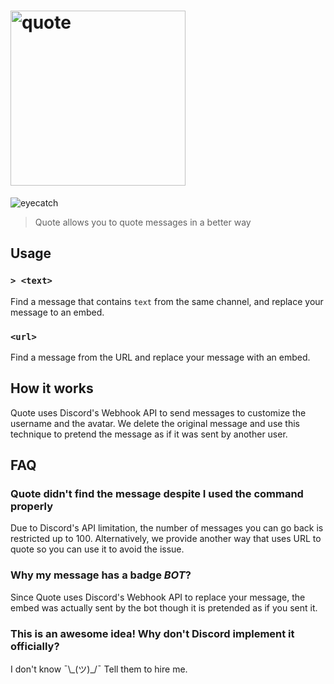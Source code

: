 # <img alt="quote" src="https://i.imgur.com/iqDW7gp.png" width="280px" />

![eyecatch](https://i.imgur.com/dlglta1.png)

> Quote allows you to quote messages in a better way

## Usage
### `> <text>`
Find a message that contains `text` from the same channel, and replace your message to an embed.

### `<url>`
Find a message from the URL and replace your message with an embed.

## How it works
Quote uses Discord's Webhook API to send messages to customize the username and the avatar. We delete the original message and use this technique to pretend the message as if it was sent by another user.

## FAQ
### Quote didn't find the message despite I used the command properly
Due to Discord's API limitation, the number of messages you can go back is restricted up to 100. Alternatively, we provide another way that uses URL to quote so you can use it to avoid the issue.

### Why my message has a badge *BOT*?
Since Quote uses Discord's Webhook API to replace your message, the embed was actually sent by the bot though it is pretended as if you sent it.

### This is an awesome idea! Why don't Discord implement it officially?
I don't know ¯\\\_(ツ)\_/¯ Tell them to hire me.
